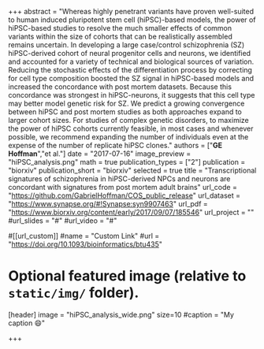 +++
abstract = "Whereas highly penetrant variants have proven well-suited to human induced pluripotent stem cell (hiPSC)-based models, the power of hiPSC-based studies to resolve the much smaller effects of common variants within the size of cohorts that can be realistically assembled remains uncertain. In developing a large case/control schizophrenia (SZ) hiPSC-derived cohort of neural progenitor cells and neurons, we identified and accounted for a variety of technical and biological sources of variation. Reducing the stochastic effects of the differentiation process by correcting for cell type composition boosted the SZ signal in hiPSC-based models and increased the concordance with post mortem datasets. Because this concordance was strongest in hiPSC-neurons, it suggests that this cell type may better model genetic risk for SZ. We predict a growing convergence between hiPSC and post mortem studies as both approaches expand to larger cohort sizes. For studies of complex genetic disorders, to maximize the power of hiPSC cohorts currently feasible, in most cases and whenever possible, we recommend expanding the number of individuals even at the expense of the number of replicate hiPSC clones."
authors = ["**GE Hoffman**","et al."]
date = "2017-07-16"
image_preview = "hiPSC_analysis.png"
math = true
publication_types = ["2"]
publication = "biorxiv"
publication_short = "biorxiv"
selected = true
title = "Transcriptional signatures of schizophrenia in hiPSC-derived NPCs and neurons are concordant with signatures from post mortem adult brains"
url_code = "https://github.com/GabrielHoffman/COS_public_release"
url_dataset = "https://www.synapse.org/#!Synapse:syn9907463"
url_pdf = "https://www.biorxiv.org/content/early/2017/09/07/185546"
url_project = ""
#url_slides = "#"
#url_video = "#"

#[[url_custom]]
#name = "Custom Link"
#url = "https://doi.org/10.1093/bioinformatics/btu435"

# Optional featured image (relative to `static/img/` folder).
[header]
image = "hiPSC_analysis_wide.png"
size=10
#caption = "My caption :smile:"

+++
